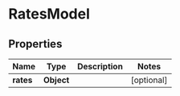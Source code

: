 # RatesModel

## Properties
Name | Type | Description | Notes
------------ | ------------- | ------------- | -------------
**rates** | **Object** |  |  [optional]
